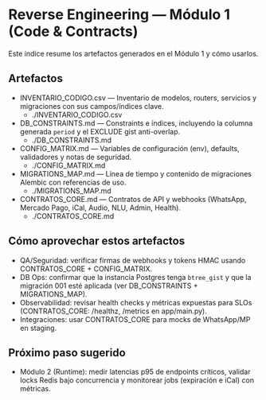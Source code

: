# Reverse Engineering — Módulo 1 (Code & Contracts)

Este índice resume los artefactos generados en el Módulo 1 y cómo usarlos.

## Artefactos

- INVENTARIO_CODIGO.csv — Inventario de modelos, routers, servicios y migraciones con sus campos/índices clave.
  - ./INVENTARIO_CODIGO.csv
- DB_CONSTRAINTS.md — Constraints e índices, incluyendo la columna generada `period` y el EXCLUDE gist anti-overlap.
  - ./DB_CONSTRAINTS.md
- CONFIG_MATRIX.md — Variables de configuración (env), defaults, validadores y notas de seguridad.
  - ./CONFIG_MATRIX.md
- MIGRATIONS_MAP.md — Línea de tiempo y contenido de migraciones Alembic con referencias de uso.
  - ./MIGRATIONS_MAP.md
- CONTRATOS_CORE.md — Contratos de API y webhooks (WhatsApp, Mercado Pago, iCal, Audio, NLU, Admin, Health).
  - ./CONTRATOS_CORE.md

## Cómo aprovechar estos artefactos

- QA/Seguridad: verificar firmas de webhooks y tokens HMAC usando CONTRATOS_CORE + CONFIG_MATRIX.
- DB Ops: confirmar que la instancia Postgres tenga `btree_gist` y que la migración 001 esté aplicada (ver DB_CONSTRAINTS + MIGRATIONS_MAP).
- Observabilidad: revisar health checks y métricas expuestas para SLOs (CONTRATOS_CORE: /healthz, /metrics en app/main.py).
- Integraciones: usar CONTRATOS_CORE para mocks de WhatsApp/MP en staging.

## Próximo paso sugerido

- Módulo 2 (Runtime): medir latencias p95 de endpoints críticos, validar locks Redis bajo concurrencia y monitorear jobs (expiración e iCal) con métricas.
